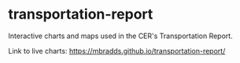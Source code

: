 # transportation-report
Interactive charts and maps used in the CER's Transportation Report.

Link to live charts:
https://mbradds.github.io/transportation-report/
